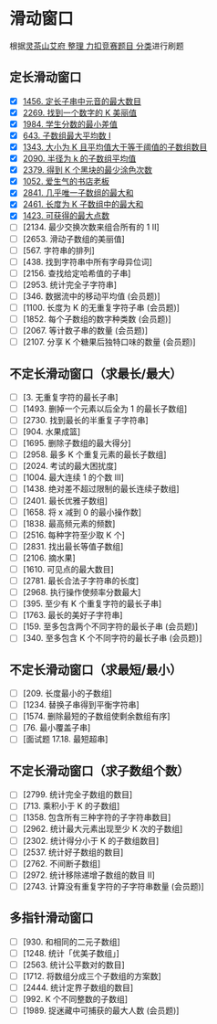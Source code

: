 # 滑动窗口

根据[灵茶山艾府 整理 力扣竞赛题目 分类](https://huxulm.github.io/lc-rating/list/sw)进行刷题

## 定长滑动窗口

- [x] [1456. 定长子串中元音的最大数目](https://github.com/shellingfordly/algorithms/tree/master/SlidingWindow/1456_maxVowels)
- [x] [2269. 找到一个数字的 K 美丽值](https://github.com/shellingfordly/algorithms/tree/master/SlidingWindow/2269_divisorSubstrings)
- [x] [1984. 学生分数的最小差值](https://github.com/shellingfordly/algorithms/tree/master/SlidingWindow/1984_minimumDifference)
- [x] [643. 子数组最大平均数 I](https://github.com/shellingfordly/algorithms/tree/master/SlidingWindow/643_findMaxAverage)
- [x] [1343. 大小为 K 且平均值大于等于阈值的子数组数目](https://github.com/shellingfordly/algorithms/tree/master/SlidingWindow/1343_numOfSubarrays)
- [x] [2090. 半径为 k 的子数组平均值](https://github.com/shellingfordly/algorithms/tree/master/SlidingWindow/2090_getAverages)
- [x] [2379. 得到 K 个黑块的最少涂色次数](https://github.com/shellingfordly/algorithms/tree/master/SlidingWindow/2379_minimumRecolors)
- [x] [1052. 爱生气的书店老板](https://github.com/shellingfordly/algorithms/tree/master/SlidingWindow/1052_maxSatisfied)
- [x] [2841. 几乎唯一子数组的最大和](https://github.com/shellingfordly/algorithms/tree/master/SlidingWindow/2841_maxSum)
- [x] [2461. 长度为 K 子数组中的最大和](https://github.com/shellingfordly/algorithms/tree/master/SlidingWindow/2461_maximumSubarraySum)
- [x] [1423. 可获得的最大点数](https://github.com/shellingfordly/algorithms/tree/master/SlidingWindow/1423_maxScore)
- [ ] [2134. 最少交换次数来组合所有的 1 II]
- [ ] [2653. 滑动子数组的美丽值]
- [ ] [567. 字符串的排列]
- [ ] [438. 找到字符串中所有字母异位词]
- [ ] [2156. 查找给定哈希值的子串]
- [ ] [2953. 统计完全子字符串]
- [ ] [346. 数据流中的移动平均值 (会员题)]
- [ ] [1100. 长度为 K 的无重复字符子串 (会员题)]
- [ ] [1852. 每个子数组的数字种类数 (会员题)]
- [ ] [2067. 等计数子串的数量 (会员题)]
- [ ] [2107. 分享 K 个糖果后独特口味的数量 (会员题)]

## 不定长滑动窗口（求最长/最大）

- [ ] [3. 无重复字符的最长子串]
- [ ] [1493. 删掉一个元素以后全为 1 的最长子数组]
- [ ] [2730. 找到最长的半重复子字符串]
- [ ] [904. 水果成篮]
- [ ] [1695. 删除子数组的最大得分]
- [ ] [2958. 最多 K 个重复元素的最长子数组]
- [ ] [2024. 考试的最大困扰度]
- [ ] [1004. 最大连续 1 的个数 III]
- [ ] [1438. 绝对差不超过限制的最长连续子数组]
- [ ] [2401. 最长优雅子数组]
- [ ] [1658. 将 x 减到 0 的最小操作数]
- [ ] [1838. 最高频元素的频数]
- [ ] [2516. 每种字符至少取 K 个]
- [ ] [2831. 找出最长等值子数组]
- [ ] [2106. 摘水果]
- [ ] [1610. 可见点的最大数目]
- [ ] [2781. 最长合法子字符串的长度]
- [ ] [2968. 执行操作使频率分数最大]
- [ ] [395. 至少有 K 个重复字符的最长子串]
- [ ] [1763. 最长的美好子字符串]
- [ ] [159. 至多包含两个不同字符的最长子串 (会员题)]
- [ ] [340. 至多包含 K 个不同字符的最长子串 (会员题)]

## 不定长滑动窗口（求最短/最小）

- [ ] [209. 长度最小的子数组]
- [ ] [1234. 替换子串得到平衡字符串]
- [ ] [1574. 删除最短的子数组使剩余数组有序]
- [ ] [76. 最小覆盖子串]
- [ ] [面试题 17.18. 最短超串]

## 不定长滑动窗口（求子数组个数）

- [ ] [2799. 统计完全子数组的数目]
- [ ] [713. 乘积小于 K 的子数组]
- [ ] [1358. 包含所有三种字符的子字符串数目]
- [ ] [2962. 统计最大元素出现至少 K 次的子数组]
- [ ] [2302. 统计得分小于 K 的子数组数目]
- [ ] [2537. 统计好子数组的数目]
- [ ] [2762. 不间断子数组]
- [ ] [2972. 统计移除递增子数组的数目 II]
- [ ] [2743. 计算没有重复字符的子字符串数量 (会员题)]

## 多指针滑动窗口

- [ ] [930. 和相同的二元子数组]
- [ ] [1248. 统计「优美子数组」]
- [ ] [2563. 统计公平数对的数目]
- [ ] [1712. 将数组分成三个子数组的方案数]
- [ ] [2444. 统计定界子数组的数目]
- [ ] [992. K 个不同整数的子数组]
- [ ] [1989. 捉迷藏中可捕获的最大人数 (会员题)]
